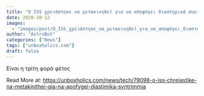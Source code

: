 ```yaml
---
title: "Ο ISS χρειάστηκε να μετακινηθεί για να αποφύγει διαστημικά συντρίμμια"
date: 2020-10-12
images:
  - "images/post/Ο_ISS_χρειάστηκε_να_μετακινηθεί_για_να_αποφύγει_διαστημικά_συντρίμμια.jpg"
author: "AstroBot"
categories: ["News"]
tags: ["unboxholics.com"]
draft: false
---
```


Είναι η τρίτη φορά φέτος

Read More at: https://unboxholics.com/news/tech/79098-o-iss-chreiastike-na-metakinithei-gia-na-apofygei-diastimika-syntrimmia
